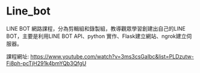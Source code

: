 # Line_bot
LINE BOT 網路課程，分為剪輯組和錄製組，教導觀眾學習創建出自己的LINE BOT，主要是利用LINE BOT API、python 實作、Flask建立網站、ngrok建立伺服器。

課程網址: https://www.youtube.com/watch?v=3ms3csGaIbc&list=PLDzutw-Fi8ph-pcTjH291k4bmYQb3QfgU
